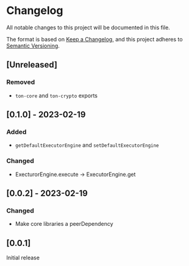 # Changelog

All notable changes to this project will be documented in this file.

The format is based on [Keep a Changelog](https://keepachangelog.com/en/1.0.0/),
and this project adheres to [Semantic Versioning](https://semver.org/spec/v2.0.0.html).

## [Unreleased]

### Removed
- `ton-core` and `ton-crypto` exports

## [0.1.0] - 2023-02-19

### Added
- `getDefaultExecutorEngine` and `setDefaultExecutorEngine`

### Changed
- ExecturorEngine.execute -> ExecutorEngine.get

## [0.0.2] - 2023-02-19

### Changed
- Make core libraries a peerDependency

## [0.0.1]

Initial release
